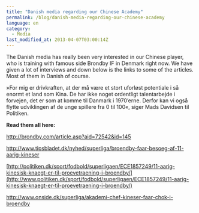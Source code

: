 ```yaml
---
title: "Danish media regarding our Chinese Academy"
permalink: /blog/danish-media-regarding-our-chinese-academy
language: en
category:
  - Media
last_modified_at: 2013-04-07T03:00:14Z
---
```


The Danish media has really been very interested in our Chinese player, who is training with famous side Brondby IF in Denmark right now. We have given a lot of interviews and down below is the links to some of the articles. Most of them in Danish of course.

»For mig er drivkraften, at der må være et stort uforløst potentiale i så enormt et land som Kina. De har ikke noget ordentligt talentarbejde i forvejen, det er som at komme til Danmark i 1970’erne. Derfor kan vi også flytte udviklingen af de unge spillere fra 0 til 100«, siger Mads Davidsen til Politiken.

  
**Read them all here:**

<http://brondby.com/article.asp?aid=72542&id=145>



<http://www.tipsbladet.dk/nyhed/superliga/broendby-faar-besoeg-af-11-aarig-kineser>



[http://politiken.dk/sport/fodbold/superligaen/ECE1857249/11-aarig-kinesisk-knaegt-er-til-proevetraening-i-broendby/](http://www.politiken.dk/sport/fodbold/superligaen/ECE1857249/11-aarig-kinesisk-knaegt-er-til-proevetraening-i-broendby/)



<http://www.onside.dk/superliga/akademi-chef-kineser-faar-chok-i-broendby>
